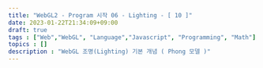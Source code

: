 ```yaml
---
title: "WebGL2 - Program 시작 06 - Lighting - [ 10 ]"
date: 2023-01-22T21:34:09+09:00
draft: true
tags : ["Web","WebGL", "Language","Javascript", "Programming", "Math"]
topics : []
description : "WebGL 조명(Lighting) 기본 개념 ( Phong 모델 )"
---
```


